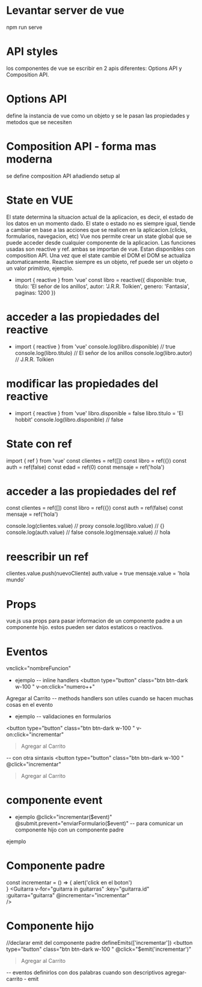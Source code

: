 # Levantar server de vue
npm run serve

# API styles 
los componentes de vue se escribir en 2 apis diferentes: Options API y Composition API.
# Options API
define la instancia de vue como un objeto y se le pasan las propiedades y metodos que se necesiten
# Composition API - forma mas moderna 
se define composition API añadiendo setup al <script>
<script setup> // setup es una palabra reservada para usar composition API
  // variables
  // funciones
  // lifecycle hooks
</script>

# State en VUE
El state determina la situacion actual de la aplicacion, es decir, el estado de los datos en un momento dado.
El state o estado no es siempre igual, tiende a cambiar en base a las acciones que se realicen en la aplicacion.(clicks, formularios, navegacion, etc)
Vue nos permite crear un state global que se puede acceder desde cualquier componente de la aplicacion.
Las funciones usadas son reactive y ref. ambas se importan de vue. Estan disponibles con composition API.
Una vez que el state cambie el DOM el DOM se actualiza automaticamente.
Reactive siempre es un objeto, ref puede ser un objeto o un valor primitivo, ejemplo.
- import { reactive } from 'vue'
const libro = reactive({
  disponible: true,
  titulo: 'El señor de los anillos',
  autor: 'J.R.R. Tolkien',
  genero: 'Fantasia',
  paginas: 1200
})

# acceder a las propiedades del reactive
- import { reactive } from 'vue'
console.log(libro.disponible) // true
console.log(libro.titulo) // El señor de los anillos
console.log(libro.autor) // J.R.R. Tolkien
# modificar las propiedades del reactive
- import { reactive } from 'vue'
libro.disponible = false
libro.titulo = 'El hobbit'
console.log(libro.disponible) // false

# State con ref 
import { ref } from 'vue'
const clientes = ref([])
const libro = ref({})
const auth = ref(false)
const edad = ref(0)
const mensaje = ref('hola')

# acceder a las propiedades del ref
const clientes = ref([])
const libro = ref({})
const auth = ref(false)
const mensaje = ref('hola')

console.log(clientes.value) // proxy
console.log(libro.value) // {}
console.log(auth.value) // false
console.log(mensaje.value) // hola

# reescribir un ref
clientes.value.push(nuevoCliente)
auth.value = true
mensaje.value = 'hola mundo'

# Props
vue.js usa props para pasar informacion de un componente padre a un componente hijo.
estos pueden ser datos estaticos o reactivos.

# Eventos 
v:on:click="nombreFuncion"
- ejemplo
-- inline handlers
<button 
  type="button" 
  class="btn btn-dark w-100 "
  v-on:click="numero++"
>
Agregar al Carrito
</button>
-- methods handlers
son utiles cuando se hacen muchas cosas en el evento
- ejemplo
-- validaciones en formularios
<script setup>
  const numero = ref(0)
  const incrementar = () => {
    numero.value++
  }
</script>
<button 
  type="button" 
  class="btn btn-dark w-100 "
  v-on:click="incrementar"
>Agregar al Carrito</button>
</div>

-- con otra sintaxis
<button 
  type="button" 
  class="btn btn-dark w-100 "
  @click="incrementar"
>Agregar al Carrito</button>

# componente event 
- ejemplo
@click="incrementar($event)"
@submit.prevent="enviarFormulario($event)"
-- para comunicar un componente hijo con un componente padre

ejemplo
# Componente padre
  const incrementar = () => {
    alert('click en el boton')  
  }
  <Guitarra 
    v-for="guitarra in guitarras" 
    :key="guitarra.id" :guitarra="guitarra" 
    @incrementar="incrementar"    
  />

# Componente hijo
  //declarar emit del componente padre
  defineEmits(['incrementar'])
  <button 
    type="button" 
    class="btn btn-dark w-100 "
    @click="$emit('incrementar')"
  >Agregar al Carrito</button>

-- eventos definirlos con dos palabras cuando son descriptivos
agregar-carrito - emit
